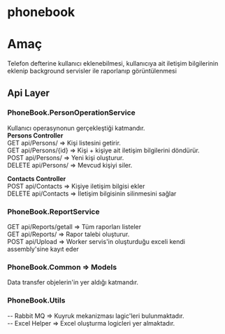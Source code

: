 # phonebook

# Amaç
Telefon defterine kullanıcı eklenebilmesi, kullanıcıya ait iletişim bilgilerinin eklenip background servisler ile raporlanıp görüntülenmesi

## Api Layer

### PhoneBook.PersonOperationService
Kullanıcı operasynonun gerçekleştiği katmandır.  
**Persons Controller**    
GET api/Persons/     => Kişi listesini getirir.  
GET api/Persons/{id} => Kişi + kişiye ait iletişim bilgilerini döndürür.   
POST api/Persons/ => Yeni kişi oluşturur.  
DELETE api/Persons/ => Mevcud kişiyi siler.  
  
**Contacts Controller**   
POST api/Contacts => Kişiye iletişim bilgisi ekler  
DELETE api/Contacts => İletişim bilgisinin silinmesini sağlar  

### PhoneBook.ReportService
GET api/Reports/getall => Tüm raporları listeler  
GET api/Reports/ => Rapor talebi oluşturur.  
POST api/Upload => Worker servis'in oluşturduğu exceli kendi assembly'sine kayıt eder  

### PhoneBook.Common => Models  
Data transfer objelerin'in yer aldığı katmandır.  

### PhoneBook.Utils  
-- Rabbit MQ => Kuyruk mekanizması lagic'leri bulunmaktadır.  
-- Excel Helper => Excel oluşturma logicleri yer almaktadır.  

